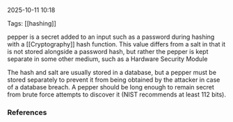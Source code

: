 
2025-10-11 10:18

Tags: [[hashing]]

 pepper is a secret added to an input such as a password during hashing with a [[Cryptography]] hash function. This value differs from a salt in that it is not stored alongside a password hash, but rather the pepper is kept separate in some other medium, such as a Hardware Security Module

The hash and salt are usually stored in a database, but a pepper must be stored separately to prevent it from being obtained by the attacker in case of a database breach. A pepper should be long enough to remain secret from brute force attempts to discover it (NIST recommends at least 112 bits).

### References